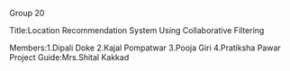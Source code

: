 Group 20

Title:Location Recommendation System Using Collaborative Filtering

Members:1.Dipali Doke
        2.Kajal Pompatwar
        3.Pooja Giri
        4.Pratiksha Pawar
Project Guide:Mrs.Shital Kakkad

